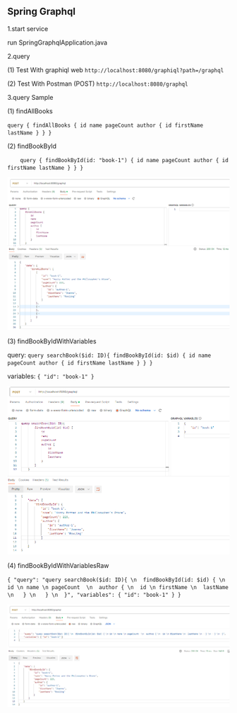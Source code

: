 ## Spring Graphql

1.start service

run SpringGraphqlApplication.java

2.query

(1) Test With graphiql web
`http://localhost:8080/graphiql?path=/graphql`

(2) Test With Postman (POST)
`http://localhost:8080/graphql`

3.query Sample

(1) findAllBooks

`query {
    findAllBooks {
        id
        name
        pageCount
        author {
            id
            firstName
            lastName
        }
    }
}`

(2) findBookById

`    query {
        findBookById(id: "book-1") {
            id
            name
            pageCount
            author {
                id
                firstName
                lastName
            }
        }
    }`

![findAllBooks.png](findAllBooks.png)

(3) findBookByIdWithVariables

query:
`query searchBook($id: ID){
    findBookById(id: $id) {
        id
        name
        pageCount
        author {
            id
            firstName
            lastName
        }
    }
}`

variables:
`{
    "id": "book-1"
}
`

![findBookByIdWithVariables.png](findBookByIdWithVariables.png)

(4) findBookByIdWithVariablesRaw

`{
"query": "query searchBook($id: ID){ \n  findBookById(id: $id) { \n id \n name \n pageCount  \n  author { \n  id \n firstName \n  lastName \n   } \n   } \n  }",
"variables": { "id": "book-1" }
}`


![findBookByIdWithVariablesRaw.png](findBookByIdWithVariablesRaw.png)